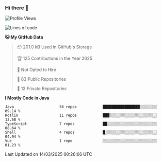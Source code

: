 ### Hi there 👋


<!--START_SECTION:waka-->
![Profile Views](http://img.shields.io/badge/Profile%20Views-0-blue)

![Lines of code](https://img.shields.io/badge/From%20Hello%20World%20I%27ve%20Written-3.3%20million%20lines%20of%20code-blue)

**🐱 My GitHub Data** 

> 📦 201.0 kB Used in GitHub's Storage 
 > 
> 🏆 125 Contributions in the Year 2025
 > 
> 🚫 Not Opted to Hire
 > 
> 📜 83 Public Repositories 
 > 
> 🔑 12 Private Repositories 
 > 
**I Mostly Code in Java** 

```text
Java                     56 repos            █████████████████░░░░░░░░   69.14 % 
Kotlin                   11 repos            ███░░░░░░░░░░░░░░░░░░░░░░   13.58 % 
TypeScript               7 repos             ██░░░░░░░░░░░░░░░░░░░░░░░   08.64 % 
Shell                    4 repos             █░░░░░░░░░░░░░░░░░░░░░░░░   04.94 % 
Vue                      1 repo              ░░░░░░░░░░░░░░░░░░░░░░░░░   01.23 % 
```




 Last Updated on 14/03/2025 00:26:06 UTC
<!--END_SECTION:waka-->
